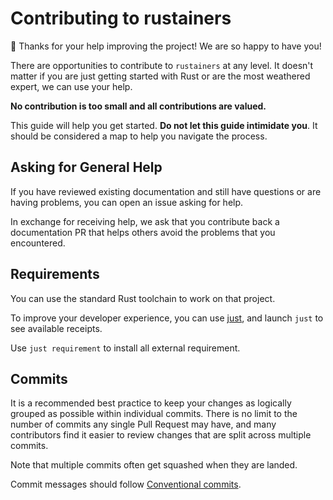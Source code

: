# Contributing to rustainers

🎈 Thanks for your help improving the project! We are so happy to have
you!

There are opportunities to contribute to `rustainers` at any level. It doesn't
matter if you are just getting started with Rust or are the most weathered
expert, we can use your help.

**No contribution is too small and all contributions are valued.**

This guide will help you get started. **Do not let this guide intimidate you**.
It should be considered a map to help you navigate the process.

## Asking for General Help

If you have reviewed existing documentation and still have questions or are
having problems, you can open an issue asking for help.

In exchange for receiving help, we ask that you contribute back a documentation
PR that helps others avoid the problems that you encountered.

## Requirements

You can use the standard Rust toolchain to work on that project.

To improve your developer experience, you can use [just], and launch `just` to
see available receipts.

Use `just requirement` to install all external requirement.

## Commits

It is a recommended best practice to keep your changes as logically grouped as
possible within individual commits. There is no limit to the number of commits
any single Pull Request may have, and many contributors find it easier to review
changes that are split across multiple commits.

Note that multiple commits often get squashed when they are landed.

Commit messages should follow [Conventional commits].

[just]: https://just.systems/
[Conventional commits]: https://www.conventionalcommits.org/
